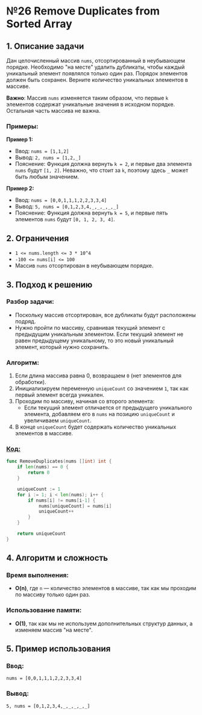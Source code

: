 # №26 Remove Duplicates from Sorted Array

## 1. Описание задачи

Дан целочисленный массив `nums`, отсортированный в неубывающем порядке. Необходимо "на месте" удалить дубликаты, чтобы каждый уникальный элемент появлялся только один раз. Порядок элементов должен быть сохранен. Верните количество уникальных элементов в массиве.

**Важно**: Массив `nums` изменяется таким образом, что первые `k` элементов содержат уникальные значения в исходном порядке. Остальная часть массива не важна.

### Примеры:

**Пример 1:**

- Ввод: `nums = [1,1,2]`
- Вывод: `2, nums = [1,2,_]`
- Пояснение: Функция должна вернуть `k = 2`, и первые два элемента `nums` будут `[1, 2]`. Неважно, что стоит за `k`, поэтому здесь `_` может быть любым значением.

**Пример 2:**

- Ввод: `nums = [0,0,1,1,1,2,2,3,3,4]`
- Вывод: `5, nums = [0,1,2,3,4,_,_,_,_,_]`
- Пояснение: Функция должна вернуть `k = 5`, и первые пять элементов `nums` будут `[0, 1, 2, 3, 4]`.

## 2. Ограничения

- `1 <= nums.length <= 3 * 10^4`
- `-100 <= nums[i] <= 100`
- Массив `nums` отсортирован в неубывающем порядке.

## 3. Подход к решению

### Разбор задачи:
- Поскольку массив отсортирован, все дубликаты будут расположены подряд.
- Нужно пройти по массиву, сравнивая текущий элемент с предыдущим уникальным элементом. Если текущий элемент не равен предыдущему уникальному, то это новый уникальный элемент, который нужно сохранить.

### Алгоритм:
1. Если длина массива равна 0, возвращаем `0` (нет элементов для обработки).
2. Инициализируем переменную `uniqueCount` со значением `1`, так как первый элемент всегда уникален.
3. Проходим по массиву, начиная со второго элемента:
    - Если текущий элемент отличается от предыдущего уникального элемента, добавляем его в `nums` на позицию `uniqueCount` и увеличиваем `uniqueCount`.
4. В конце `uniqueCount` будет содержать количество уникальных элементов в массиве.

### [Код:](./removeDuplicatesfromSortedArray.go)

```go
func RemoveDuplicates(nums []int) int {
    if len(nums) == 0 {
        return 0
    }

    uniqueCount := 1
    for i := 1; i < len(nums); i++ {
        if nums[i] != nums[i-1] {
            nums[uniqueCount] = nums[i]
            uniqueCount++
        }
    }

    return uniqueCount
}
```

## 4. Алгоритм и сложность

### Время выполнения:
- **O(n)**, где `n` — количество элементов в массиве, так как мы проходим по массиву только один раз.

### Использование памяти:
- **O(1)**, так как мы не используем дополнительных структур данных, а изменяем массив "на месте".

## 5. Пример использования

### Ввод:
```text
nums = [0,0,1,1,1,2,2,3,3,4]
```

### Вывод:
```text
5, nums = [0,1,2,3,4,_,_,_,_,_]
```

